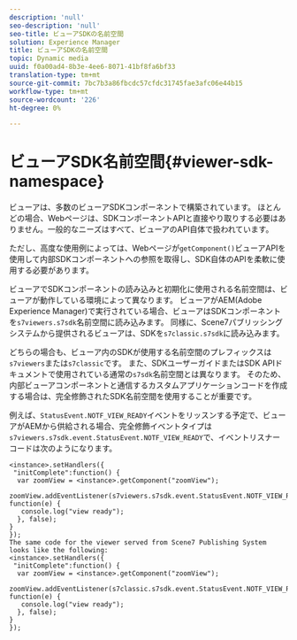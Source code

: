 ```yaml
---
description: 'null'
seo-description: 'null'
seo-title: ビューアSDKの名前空間
solution: Experience Manager
title: ビューアSDKの名前空間
topic: Dynamic media
uuid: f0a00ad4-8b3e-4ee6-8071-41bf8fa6bf33
translation-type: tm+mt
source-git-commit: 7bc7b3a86fbcdc57cfdc31745fae3afc06e44b15
workflow-type: tm+mt
source-wordcount: '226'
ht-degree: 0%

---
```



# ビューアSDK名前空間{#viewer-sdk-namespace}

ビューアは、多数のビューアSDKコンポーネントで構築されています。 ほとんどの場合、Webページは、SDKコンポーネントAPIと直接やり取りする必要はありません。一般的なニーズはすべて、ビューアのAPI自体で扱われています。

ただし、高度な使用例によっては、Webページが`getComponent()`ビューアAPIを使用して内部SDKコンポーネントへの参照を取得し、SDK自体のAPIを柔軟に使用する必要があります。

ビューアでSDKコンポーネントの読み込みと初期化に使用される名前空間は、ビューアが動作している環境によって異なります。 ビューアがAEM(Adobe Experience Manager)で実行されている場合、ビューアはSDKコンポーネントを`s7viewers.s7sdk`名前空間に読み込みます。 同様に、Scene7パブリッシングシステムから提供されるビューアは、SDKを`s7classic.s7sdk`に読み込みます。

どちらの場合も、ビューア内のSDKが使用する名前空間のプレフィックスは`s7viewers`または`s7classic`です。 また、SDKユーザーガイドまたはSDK APIドキュメントで使用されている通常の`s7sdk`名前空間とは異なります。 そのため、内部ビューアコンポーネントと通信するカスタムアプリケーションコードを作成する場合は、完全修飾されたSDK名前空間を使用することが重要です。

例えば、`StatusEvent.NOTF_VIEW_READY`イベントをリッスンする予定で、ビューアがAEMから供給される場合、完全修飾イベントタイプは`s7viewers.s7sdk.event.StatusEvent.NOTF_VIEW_READY`で、イベントリスナーコードは次のようになります。

```
<instance>.setHandlers({ 
 "initComplete":function() { 
  var zoomView = <instance>.getComponent("zoomView"); 
   zoomView.addEventListener(s7viewers.s7sdk.event.StatusEvent.NOTF_VIEW_READY, function(e) { 
   console.log("view ready"); 
  }, false); 
} 
}); 
The same code for the viewer served from Scene7 Publishing System looks like the following: 
<instance>.setHandlers({ 
 "initComplete":function() { 
  var zoomView = <instance>.getComponent("zoomView"); 
   zoomView.addEventListener(s7classic.s7sdk.event.StatusEvent.NOTF_VIEW_READY, function(e) { 
   console.log("view ready"); 
  }, false); 
} 
});
```

